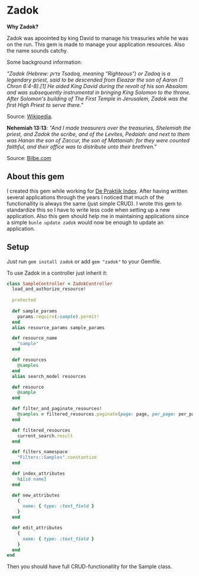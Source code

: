 # Zadok
**Why Zadok?**

Zadok was apoointed by king David to manage his treasuries while he was on the run. This gem is made to manage your application resources. Also the name sounds catchy. 

Some background information:

*"Zadok (Hebrew: צדוק‎ Tsadoq, meaning "Righteous") or Zadoq is a legendary priest, said to be descended from Eleazar the son of Aaron (1 Chron 6:4-8).[1] He aided King David during the revolt of his son Absalom and was subsequently instrumental in bringing King Solomon to the throne. After Solomon's building of The First Temple in Jerusalem, Zadok was the first High Priest to serve there."*

Source: [Wikipedia](https://en.wikipedia.org/wiki/Zadok).


**Nehemiah 13:13**:
*"And I made treasurers over the treasuries, Shelemiah the priest, and Zadok the scribe, and of the Levites, Pedaiah: and next to them was Hanan the son of Zaccur, the son of Mattaniah: for they were counted faithful, and their office was to distribute unto their brethren."*

Source: [Bilbe.com](https://www.bible.com/bible/1/NEH.13.13)

## About this gem

I created this gem while working for [De Praktijk Index](https://www.depraktijkindex.nl). After having written several applications through the years I noticed that much of the functionallity is always the same (just simple CRUD). I wrote this gem to standardize this so I have to write less code when setting up a new application. Also this gem should help me in maintaining applications since a simple `bunle update zadok` would now be enough to update an application.

## Setup 

Just run `gem install zadok` or add `gem "zadok"` to your Gemfile.

To use Zadok in a controller just inherit it:
```ruby
class SampleController < ZadokController
  load_and_authorize_resource!
  
  protected
  
  def sample_params
    params.require(:sample).permit!
  end
  alias resource_params sample_params

  def resource_name
    "sample"
  end

  def resources
    @samples
  end
  alias search_model resources

  def resource
    @sample
  end

  def filter_and_paginate_resources!
    @samples = filtered_resources.paginate(page: page, per_page: per_page)
  end

  def filtered_resources
    current_search.result
  end

  def filters_namespace
    "Filters::Samples".constantize
  end

  def index_attributes
    %i[id name]
  end

  def new_attributes
    {
      name: { type: :text_field }
    }
  end

  def edit_attributes
    {
      name: { type: :text_field }
    }
  end
end
```

Then you should have full CRUD-functionallity for the Sample class.
